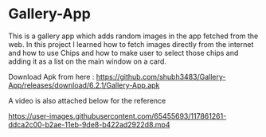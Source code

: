 # Gallery-App
This is a gallery app which adds random images in the app fetched from the web. In this project I learned how to fetch images directly from the internet and how to use Chips and how to make user to select those chips and adding it as a list on the main window on a card.

Download Apk from here : https://github.com/shubh3483/Gallery-App/releases/download/6.2.1/Gallery-App.apk

A video is also attached below for the reference

https://user-images.githubusercontent.com/65455693/117861261-ddca2c00-b2ae-11eb-9de8-b422ad2922d8.mp4
